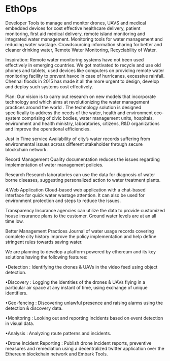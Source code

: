 # EthOps
Developer Tools to manage and monitor drones, UAVS and medical embedded devices for cost effective healthcare delivery,  patient monitoring, first aid medical delivery, remote island monitoring and integrated water management. Monitoring tools for water management and reducing water wastage. Crowdsourcing information sharing for better and cleaner drinking water, Remote Water Monitoring, Recyclability of Water.

Inspiration: Remote water monitoring systems have not been used effectively in emerging countries. We got motivated to recycle and use old phones and tablets, used devices like computers on providing remote water monitoring facility to prevent havoc in case of hurricanes, excessive rainfall. Chennai floods in 2015 has made it all the more urgent to design, develop and deploy such systems cost effectively.

Plan:  Our vision is to carry out research on new models that incorporate technology and which aims at revolutionizing the water management practices around the world . The technology solution is designed specifically to address the needs of the water, health and environment eco-system comprising of civic bodies, water management units, hospitals, environment and health ministry, laboratories, citizens, R&D organizations and improve the operational efficiencies.

Just in Time service Availability of city’s water records suffering from environmental issues across different stakeholder through secure blockchain network.

Record Management Quality documentation reduces the issues regarding implementation of water management policies.

Research Research laboratories can use the data for diagnosis of water borne diseases, suggesting personalized action to water treatment plants.

4.Web Application Cloud-based web application with a chat-based interface for quick water wastage attention. It can also be used for environment protection and steps to reduce the issues.

Transparency Insurance agencies can utilize the data to provide customized house insurance plans to the customer. Ground water levels are at an all time low.

Better Management Practices Journal of water usage records covering complete city history improve the policy implementation and help define stringent rules towards saving water.

We are planning to develop a platform powered by ethereum and its key solutions having the following features:

•Detection : Identifying the drones & UAVs in the video feed using object detection.

•Discovery : Logging the identities of the drones & UAVs flying in a particular air space at any instant of time, using exchange of unique identifiers.

•Geo-fencing : Discovering unlawful presence and raising alarms using the detection & discovery data.

•Monitoring : Looking out and reporting incidents based on event detection in visual data.

•Analysis : Analyzing route patterns and incidents.

•Drone Incident Reporting : Publish drone incident reports, preventive measures and remediation using a decentralized twitter application over the Ethereum blockchain network and Embark Tools.
